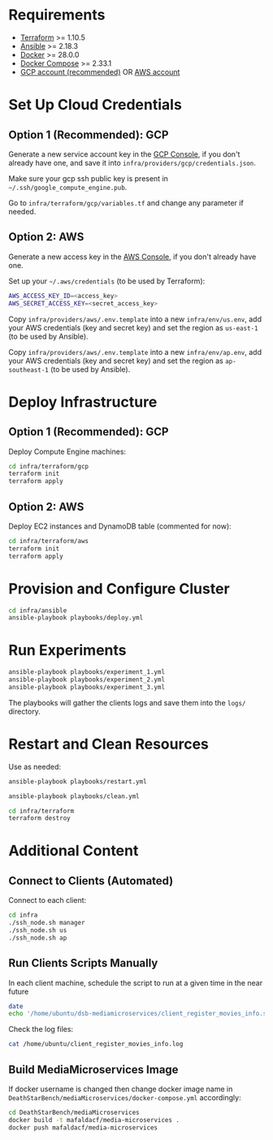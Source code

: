 # Requirements

- [Terraform](https://developer.hashicorp.com/terraform/install) >= 1.10.5
- [Ansible](https://docs.ansible.com/ansible/latest/installation_guide/intro_installation.html#installing-and-upgrading-ansible) >= 2.18.3
- [Docker](https://docs.docker.com/engine/install/) >= 28.0.0
- [Docker Compose](https://docs.docker.com/compose/install/) >= 2.33.1
- [GCP account (recommended)](console.cloud.google.com) OR [AWS account](console.aws.amazon.com)

# Set Up Cloud Credentials

## Option 1 (Recommended): GCP

Generate a new service account key in the [GCP Console](http://console.cloud.google.com/iam-admin/serviceaccounts), if you don't already have one, and save it into `infra/providers/gcp/credentials.json`.

Make sure your gcp ssh public key is present in `~/.ssh/google_compute_engine.pub`.

Go to `infra/terraform/gcp/variables.tf` and change any parameter if needed.

## Option 2: AWS

Generate a new access key in the [AWS Console](http://console.aws.amazon.com/iam/home#/security_credentials), if you don't already have one.

Set up your `~/.aws/credentials` (to be used by Terraform):

```zsh
AWS_ACCESS_KEY_ID=<access_key>
AWS_SECRET_ACCESS_KEY=<secret_access_key>
```

Copy `infra/providers/aws/.env.template` into a new `infra/env/us.env`, add your AWS credentials (key and secret key) and set the region as `us-east-1` (to be used by Ansible).


Copy `infra/providers/aws/.env.template` into a new `infra/env/ap.env`, add your AWS credentials (key and secret key) and set the region as `ap-southeast-1` (to be used by Ansible).

# Deploy Infrastructure

## Option 1 (Recommended): GCP

Deploy Compute Engine machines:

```zsh
cd infra/terraform/gcp
terraform init
terraform apply
```

## Option 2: AWS

Deploy EC2 instances and DynamoDB table (commented for now):

```zsh
cd infra/terraform/aws
terraform init
terraform apply
```

# Provision and Configure Cluster

```zsh
cd infra/ansible
ansible-playbook playbooks/deploy.yml
```

# Run Experiments

```zsh
ansible-playbook playbooks/experiment_1.yml
ansible-playbook playbooks/experiment_2.yml
ansible-playbook playbooks/experiment_3.yml
```

The playbooks will gather the clients logs and save them into the `logs/` directory.

# Restart and Clean Resources

Use as needed:

```zsh
ansible-playbook playbooks/restart.yml
```

```zsh
ansible-playbook playbooks/clean.yml
```

```zsh
cd infra/terraform
terraform destroy
```

# Additional Content

## Connect to Clients (Automated)

Connect to each client:
```zsh
cd infra
./ssh_node.sh manager
./ssh_node.sh us
./ssh_node.sh ap
```

## Run Clients Scripts Manually

In each client machine, schedule the script to run at a given time in the near future
```zsh
date
echo '/home/ubuntu/dsb-mediamicroservices/client_register_movies_info.sh > /home/ubuntu/client_register_movies_info.log 2>&1' | at 22:27
```

Check the log files:

```zsh
cat /home/ubuntu/client_register_movies_info.log
```

## Build MediaMicroservices Image

If docker username is changed then change docker image name in `DeathStarBench/mediaMicroservices/docker-compose.yml` accordingly:

```zsh
cd DeathStarBench/mediaMicroservices
docker build -t mafaldacf/media-microservices .
docker push mafaldacf/media-microservices
```
